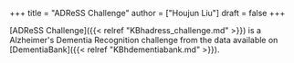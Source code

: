 +++
title = "ADReSS Challenge"
author = ["Houjun Liu"]
draft = false
+++

[ADReSS Challenge]({{< relref "KBhadress_challenge.md" >}}) is a Alzheimer's Dementia Recognition challenge from the data available on [DementiaBank]({{< relref "KBhdementiabank.md" >}}).